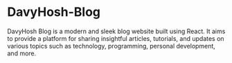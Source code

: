 # DavyHosh-Blog
DavyHosh Blog is a modern and sleek blog website built using React. It aims to provide a platform for sharing insightful articles, tutorials, and updates on various topics such as technology, programming, personal development, and more. 

